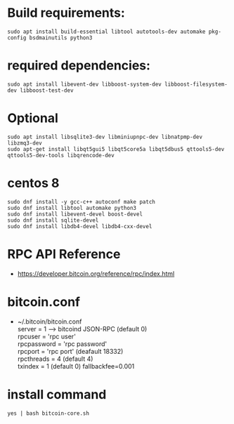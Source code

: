 # Build requirements:

```
sudo apt install build-essential libtool autotools-dev automake pkg-config bsdmainutils python3
```

# required dependencies:

```
sudo apt install libevent-dev libboost-system-dev libboost-filesystem-dev libboost-test-dev
```

# Optional

```
sudo apt install libsqlite3-dev libminiupnpc-dev libnatpmp-dev libzmq3-dev
sudo apt-get install libqt5gui5 libqt5core5a libqt5dbus5 qttools5-dev qttools5-dev-tools libqrencode-dev

```

# centos 8

```
sudo dnf install -y gcc-c++ autoconf make patch
sudo dnf install libtool automake python3
sudo dnf install libevent-devel boost-devel
sudo dnf install sqlite-devel
sudo dnf install libdb4-devel libdb4-cxx-devel

```


# RPC API Reference

- https://developer.bitcoin.org/reference/rpc/index.html

# bitcoin.conf

- ~/.bitcoin/bitcoin.conf  
  server = 1 --> bitcoind JSON-RPC (default 0)  
  rpcuser = 'rpc user'  
  rpcpassword = 'rpc password'  
  rpcport = 'rpc port' (deafault 18332)  
  rpcthreads = 4 (default 4)  
  txindex = 1 (default 0)
  fallbackfee=0.001

# install command
 ```
 yes | bash bitcoin-core.sh
 ```
